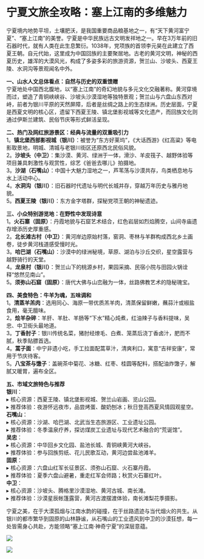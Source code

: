 # 宁夏文旅全攻略：塞上江南的多维魅力  

宁夏境内地势平坦，土壤肥沃，是我国重要商品粮基地之一，有“天下黄河富宁夏”、“塞上江南”的美誉。宁夏是中华民族远古文明发祥地之一。早在3万年前的旧石器时代，就有人类在此生息繁衍。1038年，党项族的首领李元昊在此建立了西夏王朝。自元代始，这里成为中国回族的主要聚居地。古老的黄河文明，神秘的西夏历史，雄浑的大漠风光，构成了多姿多彩的旅游资源，贺兰山、沙坡头、西夏王陵、水洞沟等景观闻名中外。  

**一、山水人文总体看点：自然与历史的双重馈赠**  
宁夏地处中国西北腹地，以“塞上江南”的奇幻地貌与多元文化交融著称。黄河穿境而过，塑造了青铜峡峡谷、沙坡头沙漠湿地等独特景观；贺兰山与六盘山东西对峙，前者为银川平原的天然屏障，后者是丝绸之路上的生态绿洲。历史层面，宁夏是西夏文明的核心区，遗留下西夏王陵、镇北堡影视城等文化遗产，而回族文化则通过伊斯兰建筑、民俗节庆等形式鲜活呈现。  

**二、热门及网红旅游景区：经典与流量的双重吸引力**  
1。**镇北堡西部影视城（银川）**：被誉为“东方好莱坞”，《大话西游》《红高粱》等电影取景地，明城、清城与老银川街区还原西北民俗风貌。  
2。**沙坡头（中卫）**：集沙漠、黄河、绿洲于一体，滑沙、羊皮筏子、越野体验等项目兼具刺激性与观赏性，综艺《爸爸去哪儿》拍摄地。  
3。**沙湖（石嘴山）**：中国十大魅力湿地之一，芦苇荡与沙漠共存，鸟类栖息地与水上活动中心。  
4。**水洞沟（银川）**：旧石器时代遗址与明代长城并存，穿越万年历史与雅丹地貌。  
5。**西夏王陵（银川）**：东方金字塔群，探秘党项王朝的神秘遗迹。  

**三、小众特别游览地：在野性中发现诗意**  
1。**火石寨（固原）**：丹霞地貌与石窟艺术结合，红色岩层如烈焰腾空，山间寺庙遗存增添历史厚重感。  
2。**北长滩古村（中卫）**：黄河岸边原始村落，窑洞、枣林与羊群构成西北乡土画卷，徒步黄河栈道感受慢时光。  
3。**哈巴湖（石嘴山）**：沙漠中的绿洲秘境，草原、湖泊与沙丘交织，星空露营与越野骑行的天堂。  
4。**龙泉村（银川）**：贺兰山下的桃源乡村，果园采摘、民宿小院与田园火锅诠释“悠然见南山”。  
5。**须弥山石窟（固原）**：唐代大佛与山峦融为一体，丝路佛教艺术的隐秘瑰宝。  

**四、美食特色：牛羊为魂，五味调和**  
1。**清蒸羊羔肉**：选用同心、海原一带优质羔羊肉，清蒸保留鲜嫩，蘸蒜汁或椒盐食用，毫无膻味。  
2。**烩羊杂碎**：羊肝、羊肚、羊肠等“下水”精心炖煮，红油辣子与香料提味，吴忠、中卫街头最地道。  
3。**丁香肘子**：银川传统名菜，猪肘经燎毛、白煮、笼蒸后浇丁香卤汁，肥而不腻，秋季贴膘首选。  
4。**蒿子面**：中宁非遗小吃，手工拉面配蒿草汁，清爽利口，寓意“吉祥安康”，常用于节庆待客。  
5。**八宝茶与馓子**：盖碗茶中菊花、冰糖、红枣、桂圆等配料，搭配油炸馓子，解腻又暖胃，遍布全区。  

**五、市域文旅特色与推荐**  
**银川**：  
▸ 核心资源：西夏王陵、镇北堡影视城、贺兰山岩画、览山公园。  
▸ 推荐体验：夜游怀远夜市，品尝烤蛋、酸奶刨冰；秋日登高西夏风情园观星空。  
**石嘴山**：  
▸ 核心资源：沙湖、哈巴湖、北武当生态旅游区、工业遗址公园。  
▸ 推荐体验：冬季温泉疗养，探访煤炭工业遗址与现代艺术融合的“荒诞馆”。  
**吴忠**：  
▸ 核心资源：中华回乡文化园、盐池长城、青铜峡黄河大峡谷。  
▸ 推荐体验：参与回族剪纸、花儿民歌互动，黄河边尝盐池滩羊。  
**固原**：  
▸ 核心资源：六盘山红军长征景区、须弥山石窟、火石寨丹霞。  
▸ 推荐体验：夏季六盘山避暑，重走红军会师路；秋赏火石寨红叶。  
**中卫**：  
▸ 核心资源：沙坡头、腾格里沙漠湿地、黄河古城、南长滩。  
▸ 推荐体验：沙漠星辰帐篷露营，黄河古渡摆渡体验，南长滩梨花季摄影。  

宁夏之美，在于大漠孤烟与江南水韵的碰撞，在于丝路遗迹与当代烟火的共生。从银川的都市繁华到固原的山林静谧，从石嘴山的工业遗风到中卫的沙漠狂想，每一处皆需身心共赴，方能领略“塞上江南·神奇宁夏”的深层意蕴。  

![](https://boot-img.xuexi.cn/image/1005/process/58ef1ca719884491be54a7199c6a4232.jpg)  

![](https://s1.imagehub.cc/images/2025/06/25/ca875613d227357b24e4d76bf7512d0d.jpg)  
